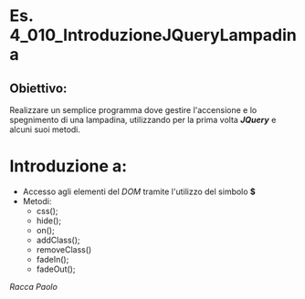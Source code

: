 # Es. 4_010_IntroduzioneJQueryLampadina
## Obiettivo:
Realizzare un semplice programma dove gestire l'accensione e lo spegnimento di una lampadina, utilizzando per la prima volta ***JQuery*** e alcuni suoi metodi.
# Introduzione a:
- Accesso agli elementi del *DOM* tramite l'utilizzo del simbolo **$**
- Metodi:
    - css();
    - hide();
    - on();
    - addClass();
    - removeClass()
    - fadeIn();
    - fadeOut();

*Racca Paolo*